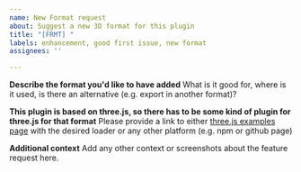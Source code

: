 ```yaml
---
name: New Format request
about: Suggest a new 3D format for this plugin
title: "[FRMT] "
labels: enhancement, good first issue, new format
assignees: ''

---
```


**Describe the format you'd like to have added**
What is it good for, where is it used, is there an alternative (e.g. export in another format)?

**This plugin is based on three.js, so there has to be some kind of plugin for three.js for that format**
Please provide a link to either [three.js examples page](https://threejs.org/examples/) with the desired loader or any other platform (e.g. npm or github page)

**Additional context**
Add any other context or screenshots about the feature request here.

